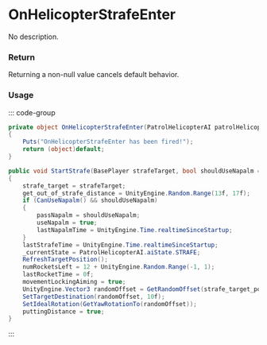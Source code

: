# OnHelicopterStrafeEnter
<Badge type="info" text="Vehicle"/><Badge type="danger" text="Carbon Compatible"/><Badge type="warning" text="Oxide Compatible"/>
No description.
### Return
Returning a non-null value cancels default behavior.

### Usage
::: code-group
```csharp [Example]
private object OnHelicopterStrafeEnter(PatrolHelicopterAI patrolHelicopterAI, UnityEngine.Vector3 position, BasePlayer strafeTarget)
{
	Puts("OnHelicopterStrafeEnter has been fired!");
	return (object)default;
}
```
```csharp [Source — Assembly-CSharp @ PatrolHelicopterAI]
public void StartStrafe(BasePlayer strafeTarget, bool shouldUseNapalm = false)
{
	strafe_target = strafeTarget;
	get_out_of_strafe_distance = UnityEngine.Random.Range(13f, 17f);
	if (CanUseNapalm() && shouldUseNapalm)
	{
		passNapalm = shouldUseNapalm;
		useNapalm = true;
		lastNapalmTime = UnityEngine.Time.realtimeSinceStartup;
	}
	lastStrafeTime = UnityEngine.Time.realtimeSinceStartup;
	_currentState = PatrolHelicopterAI.aiState.STRAFE;
	RefreshTargetPosition();
	numRocketsLeft = 12 + UnityEngine.Random.Range(-1, 1);
	lastRocketTime = 0f;
	movementLockingAiming = true;
	UnityEngine.Vector3 randomOffset = GetRandomOffset(strafe_target_position, 175f, 192.5f);
	SetTargetDestination(randomOffset, 10f);
	SetIdealRotation(GetYawRotationTo(randomOffset));
	puttingDistance = true;
}

```
:::
